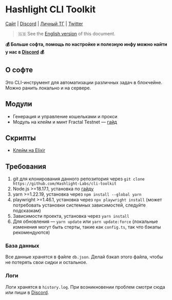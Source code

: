 # Hashlight CLI Toolkit
[Сайт](https://hashlight.xyz/) | [Discord](https://discord.gg/tKbHweDkeY) | [Личный ТГ](https://teletype.in/@hashlight) | [Twitter](https://x.com/hashlight) 

> 🇬🇧 See the [English version](/README.en.md) of this document.

**💰 Больше софта, помощь по настройке и полезную инфу можно найти у нас в [Discord](https://discord.gg/tKbHweDkeY) 💰**

## О софте
Это CLI-инструмент для автоматизации различных задач в блокчейне. Можно ранить локально и на сервере.

## Модули
- Генерация и управление кошельками и прокси
- Модуль на клейм и минт Fractal Testnet — [гайд](/guides/fractal.ru.md)

## Скрипты
- [Клейм на Elixir](/src/scripts/elixirClaim.ts)  

## Требования
1. git для клонирования данного репозитория через `git clone https://github.com/Hashlight-Labs/cli-toolkit`
2. Node.js >=18.17.1, установка по [гайду](https://nodejs.org/en/download/package-manager)
3. yarn >=1.22.19, установка через `npm install --global yarn`
4. playwright >=1.46.1, установка через `npx playwright install` (может потребовать установки системных зависимостей, следуйте подсказкам)
5. Зависимости проекта, установка через `yarn install`
6. Для обновления — `yarn update` или `yarn update:force` (локальные изменения могут быть стерты, такие как `config.ts`, так что бэкапы рекомендуются) 

### База данных
Все данные хранятся в файле `db.json`. Делай бэкап этого файла, чтобы не потерять свои сидки и остальное.

### Логи
Логи хранятся в `history.log`. При возникновении проблем смотри сюда или пиши в [Discord](https://discord.gg/tKbHweDkeY).